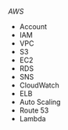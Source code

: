 _AWS_ 
- Account
- IAM
- VPC
- S3
- EC2
- RDS
- SNS
- CloudWatch
- ELB
- Auto Scaling
- Route 53
- Lambda